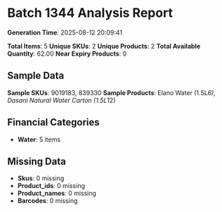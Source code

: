 # Batch 1344 Analysis Report

**Generation Time**: 2025-08-12 20:09:41

**Total Items**: 5
**Unique SKUs**: 2
**Unique Products**: 2
**Total Available Quantity**: 62.00
**Near Expiry Products**: 0

## Sample Data
**Sample SKUs**: 9019183, 839330
**Sample Products**: Elano Water (1.5L*6), Dasani Natural Water Carton (1.5L*12)

## Financial Categories
- **Water**: 5 items

## Missing Data
- **Skus**: 0 missing
- **Product_ids**: 0 missing
- **Product_names**: 0 missing
- **Barcodes**: 0 missing
